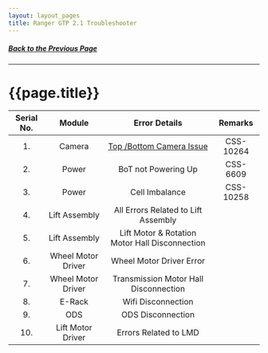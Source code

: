 ```yaml
---
layout: layout_pages
title: Ranger GTP 2.1 Troubleshooter
---
```

##### [Back to the Previous Page](https://mridula-techwriter.github.io/GO-Manufacturing-Team-Doc/Pages/Product-Matrix.html) 
---

# {{page.title}}

| Serial No. | Module | Error Details | Remarks |
| :---: | :---: | :---: | :---: |
| 1. |Camera | [Top /Bottom Camera Issue](https://mridula-techwriter.github.io/GO-Manufacturing-Team-Doc/Pages/Camera_ts/butler_top_bottom_dm_not_found.html) | CSS-10264  |
| 2. |Power | BoT not Powering Up | CSS-6609  |
| 3. |Power | Cell Imbalance | CSS-10258  |
| 4. |Lift Assembly | All Errors Related to Lift Assembly |   |
| 5. |Lift Assembly | Lift Motor & Rotation Motor Hall Disconnection |   |
| 6. |Wheel Motor Driver | Wheel Motor Driver Error |    |
| 7. |Wheel Motor Driver | Transmission Motor Hall Disconnection |    |
| 8. |E-Rack | Wifi Disconnection |    |
| 9. |ODS | ODS Disconnection |    |
| 10. |Lift Motor Driver | Errors Related to LMD |    |


